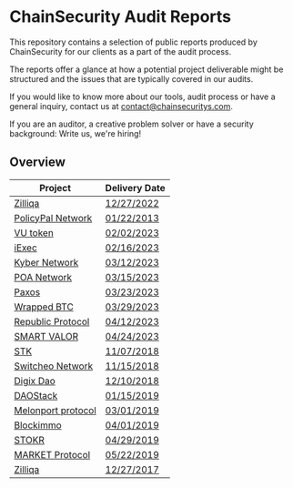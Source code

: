 # ChainSecurity Audit Reports

This repository contains a selection of public reports produced by ChainSecurity for our clients as a part of the audit process. 

The reports offer a glance at how a potential project deliverable might be structured and the issues that are typically covered in our audits.

If you would like to know more about our tools, audit process or have a general inquiry, contact us at contact@chainsecuritys.com.

If you are an auditor, a creative problem solver or have a security background: Write us, we're hiring!


## Overview

| Project                                             | Delivery Date                                                                                             | 
| ----------------------------------------------------|-----------------------------------------------------------------------------------------------------------| 
| [Zilliqa](https://zilliqa.com)                      | [12/27/2022](https://github.com/ChainSecurity/audits/blob/master/ChainSecurity_Zilliqa.pdf)               |
| [PolicyPal Network](https://www.policypal.network/) | [01/22/2013](https://github.com/ChainSecurity/audits/blob/master/ChainSecurity_PolicyPal.pdf)             |
| [VU token](https://www.vutoken.io/)                 | [02/02/2023](https://github.com/ChainSecurity/audits/blob/master/ChainSecurity_Vutoken.pdf)               | 
| [iExec](https://iex.ec/)                            | [02/16/2023](https://github.com/ChainSecurity/audits/blob/master/ChainSecurity_iExec.pdf)                 |
| [Kyber Network](https://kyber.network/)             | [03/12/2023](https://github.com/ChainSecurity/audits/blob/master/ChainSecurity_KyberNetwork.pdf)          |
| [POA Network](https://poa.net/)                     | [03/15/2023](https://github.com/ChainSecurity/audits/blob/master/ChainSecurity_PoA.pdf)                   |
| [Paxos](https://www.paxos.com)                      | [03/23/2023](https://github.com/ChainSecurity/audits/blob/master/ChainSecurity_Paxos.pdf)                 |
| [Wrapped BTC](https://www.wbtc.network/)            | [03/29/2023](https://github.com/ChainSecurity/audits/blob/master/ChainSecurity_WBTC.pdf)                  |
| [Republic Protocol](https://republicprotocol.com/)  | [04/12/2023](https://github.com/ChainSecurity/audits/blob/master/ChainSecurity_Republic.pdf)              |
| [SMART VALOR](https://smartvalor.com/)              | [04/24/2023](https://github.com/ChainSecurity/audits/blob/master/ChainSecurity_SmartValor.pdf)            |
| [STK](https://stktoken.com/)                        | [11/07/2018](https://github.com/ChainSecurity/audits/blob/master/ChainSecurity_STK.pdf)                   |
| [Switcheo Network](https://switcheo.network/)       | [11/15/2018](https://github.com/ChainSecurity/audits/blob/master/ChainSecurity_Switcheo.pdf)              |
| [Digix Dao](https://digix.global/dgd)               | [12/10/2018](https://github.com/ChainSecurity/audits/blob/master/ChainSecurity_Digix.pdf)                 |
| [DAOStack](https://daostack.io/)                    | [01/15/2019](https://github.com/ChainSecurity/audits/blob/master/ChainSecurity_DAOstack_v2.pdf)           |
| [Melonport protocol](https://melonport.com/)        | [03/01/2019](https://github.com/ChainSecurity/audits/blob/master/ChainSecurity_Melon.pdf)                 |
| [Blockimmo](https://blockimmo.ch/)                  | [04/01/2019](https://github.com/ChainSecurity/audits/blob/master/ChainSecurity_Blockimmo.pdf)             |
| [STOKR](https://stokr.io/)                          | [04/29/2019](https://github.com/ChainSecurity/audits/blob/master/ChainSecurity_STOKR.pdf)                 |
| [MARKET Protocol](https://marketprotocol.io/)       | [05/22/2019](https://github.com/ChainSecurity/audits/blob/master/ChainSecurity_MARKET_Protocol.pdf)       |
| [Zilliqa](https://zilliqa.com)                      | [12/27/2017](https://github.com/ChainSecurity/audits/blob/master/ChainSecurity_Zilliqa.pdf)               |
